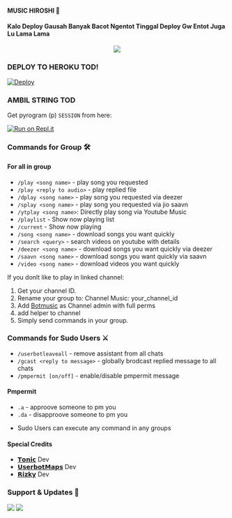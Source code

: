 #### MUSIC HIROSHI 🎼
#### **Kalo Deploy Gausah Banyak Bacot Ngentot Tinggal Deploy Gw Entot Juga Lu Lama Lama**
<p align="center">
   <img src="https://telegra.ph/file/47efd414072b792a2617f.jpg">
</p>

### DEPLOY TO HEROKU TOD!

[![Deploy](https://www.herokucdn.com/deploy/button.svg)](https://heroku.com/deploy?template=https://github.com/UserbotMaps/Anonim-Music)

### AMBIL STRING TOD
Get pyrogram (p)  `SESSION` from here:

[![Run on Repl.it](https://repl.it/badge/github/ChankitSaini/GenerateStringSession)](https://replit.com/@ChankitSaini/GenerateStringSession)

### Commands for Group 🛠
#### For all in group

- `/play <song name>` - play song you requested
- `/play <reply to audio>` - play replied file
- `/dplay <song name>` - play song you requested via deezer
- `/splay <song name>` - play song you requested via jio saavn
- `/ytplay <song name>`: Directly play song via Youtube Music
- `/playlist` - Show now playing list
- `/current` - Show now playing
- `/song <song name>` - download songs you want quickly
- `/search <query>` - search videos on youtube with details
- `/deezer <song name>` - download songs you want quickly via deezer
- `/saavn <song name>` - download songs you want quickly via saavn
- `/video <song name>` - download videos you want quickly

If you donlt like to play in linked channel:
 1. Get your channel ID.
 2. Rename your group to: Channel Music: your_channel_id
 3. Add [Botmusic](https://t.me/bombleebas) as Channel admin with full perms
 4. add helper to channel
 5. Simply send commands in your group.

### Commands for Sudo Users ⚔️
- `/userbotleaveall` - remove assistant from all chats
- `/gcast <reply to message>` - globally brodcast replied message to all chats
- `/pmpermit [on/off]` - enable/disable pmpermit message

#### Pmpermit
- `.a` - approove someone to pm you
- `.da` - disapproove someone to pm you
+ Sudo Users can execute any command in any groups

#### Special Credits
- [𝗧𝗼𝗻𝗶𝗰](https://github.com/Tonic990) Dev
- [𝗨𝘀𝗲𝗿𝗯𝗼𝘁𝗠𝗮𝗽𝘀](https://github.com/UserbotMaps) Dev
- [𝗥𝗶𝘇𝗸𝘆](https://github.com/muhammadrizky16) Dev

### Support & Updates 🎑
<a href="https://t.me/Virtualllnihsad"><img src="https://img.shields.io/badge/Join-Group%20Support-blue.svg?style=for-the-badge&logo=Telegram"></a> <a href="https://t.me/bombleebas"><img src="https://img.shields.io/badge/Join-Updates%20Channel-blue.svg?style=for-the-badge&logo=Telegram"></a>
